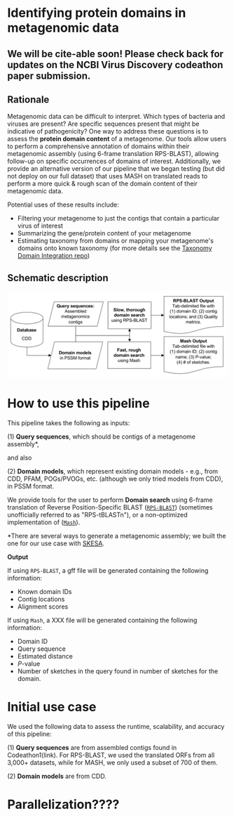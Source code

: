 # Identifying protein domains in metagenomic data

## We will be cite-able soon! Please check back for updates on the NCBI Virus Discovery codeathon paper submission.

## Rationale

Metagenomic data can be difficult to interpret. Which types of bacteria and viruses are present? Are specific sequences present that might be indicative of pathogenicity? One way to address these questions is to assess the **protein domain content** of a metagenome. Our tools allow users to perform a comprehensive annotation of domains within their metagenomic assembly (using 6-frame translation RPS-BLAST), allowing follow-up on specific occurrences of domains of interest. Additionally, we provide an alternative version of our pipeline that we began testing (but did not deploy on our full dataset) that uses MASH on translated reads to perform a more quick & rough scan of the domain content of their metagenomic data.

Potential uses of these results include:

* Filtering your metagenome to just the contigs that contain a particular virus of interest
* Summarizing the gene/protein content of your metagenome
* Estimating taxonomy from domains or mapping your metagenome's domains onto known taxonomy (for more details see the [Taxonomy Domain Integration repo](https://github.com/NCBI-Codeathons/Taxonomy_Domain_Integration))

## Schematic description

![Workflow](https://github.com/NCBI-Codeathons/Domain_HMM_Boundaries/blob/master/figures/dataflowdiagram.png)

# How to use this pipeline

This pipeline takes the following as inputs: 

(1) **Query sequences**, which should be contigs of a metagenome assembly*,

and also 

(2) **Domain models**, which represent existing domain models - e.g., from CDD, PFAM, POGs/PVOGs, etc. (although we only tried models from CDD), in PSSM format. 

We provide tools for the user to perform **Domain search** using 6-frame translation of Reverse Position-Specific BLAST
([`RPS-BLAST`](https://www.ncbi.nlm.nih.gov/Structure/cdd/cdd_help.shtml#RPSBWhat)) (sometimes unofficially referred to as "RPS-tBLASTn"), or a non-optimized implementation of ([`Mash`](https://mash.readthedocs.io/en/latest/)).

\*There are several ways to generate a metagenomic assembly; we built the one for our use case with [SKESA](https://github.com/ncbi/SKESA).

**Output**

If using `RPS-BLAST`, a gff file will be generated containing the following information:

* Known domain IDs
* Contig locations
* Alignment scores

If using `Mash`, a XXX file will be generated containing the following information:

* Domain ID
* Query sequence
* Estimated distance
* *P*-value
* Number of sketches in the query found in number of sketches for the domain.

# Initial use case

We used the following data to assess the runtime, scalability, and accuracy of this pipeline:

(1) **Query sequences** are from assembled contigs found in Codeathon1(link). For RPS-BLAST, we used the translated ORFs from all 3,000+ datasets, while for MASH, we only used a subset of 700 of them.

(2) **Domain models** are from CDD.

# Parallelization????

